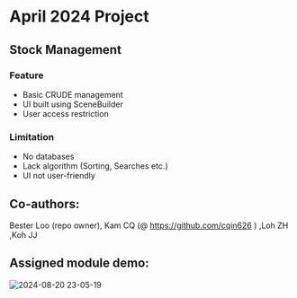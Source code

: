 # April 2024 Project

## Stock Management 
### Feature
* Basic CRUDE management
* UI built using SceneBuilder
* User access restriction

### Limitation
* No databases
* Lack algorithm (Sorting, Searches etc.)
* UI not user-friendly

## Co-authors:
Bester Loo (repo owner),
Kam CQ (@ https://github.com/cqin626 )
,Loh ZH 
,Koh JJ 

## Assigned module demo:
![2024-08-20 23-05-19](https://github.com/user-attachments/assets/2d39fef7-d8a7-4be6-a09a-f80b8d33d038)
